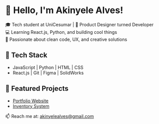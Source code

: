 # 👋 Hello, I'm Akinyele Alves!

🎓 Tech student at UniCesumar | 🎨 Product Designer turned Developer  
💻 Learning React.js, Python, and building cool things  
🚀 Passionate about clean code, UX, and creative solutions

## 🔧 Tech Stack
- JavaScript | Python | HTML | CSS
- React.js | Git | Figma | SolidWorks

## 📌 Featured Projects
- [Portfolio Website](https://github.com/akinyelealves/portfolio)
- [Inventory System](https://github.com/akinyelealves/inventory-system)

📫 Reach me at: akinyelealves@gmail.com

